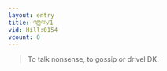 ```yaml
---
layout: entry
title: འཁྱལ་√1
vid: Hill:0154
vcount: 0
---
```

> To talk nonsense, to gossip or drivel DK\.

